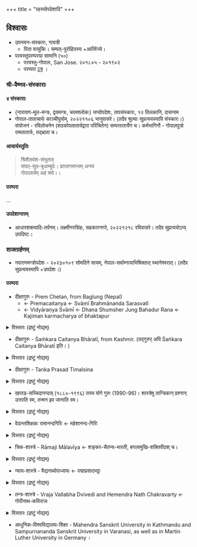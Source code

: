 +++
title = "रहस्योपदेशादि"
+++

## विश्वासः
- उपनयन-संस्कारः, गायत्री
  - पिता वासुकिः। सम्पत्-पुरोहितस्य +आर्त्विज्ये। 
- परवस्तुपरम्परया सामानि (५०)
  - परवस्तु-गोपालः, San Jose. २०१८०५ - २०१९०२
  - परम्परा [ऽत्र](/vedAH_sAma/meta/paravastu-sampradAyaH/paravastu-sAma-paramparA/) । 


### श्री-वैष्णव-संस्काराः
#### ४ संस्काराः 
- {नारायण-मूल-मन्त्रः, द्वयमन्त्रः, चरमश्लोकः} जप्योपदेशः, तापसंस्कारः, १२ तिलकानि, दासनाम
- गोपाल-ताताचार्यः काञ्चीपुर्याम्, २०२२११०६ भानुवासरे। (तदैव श्रुत्याः सुप्रत्ययस्यापि संस्कारः।) संयोजनं - रविलोचनेन (शठकोपतातार्यद्वारा परिचितेन) सम्पत्तातार्येण च। कर्मभागिनौ - गोपालपुत्रो रामतातार्यः, तद्भ्राता च। 

#### आचार्यस्तुतिः
> श्रिशैलवंश-संभूतात्  
> संपत्-सुत-बुधाम्बुदेः।
> प्राप्तागमान्तम् अनघं  
> गोपालार्यम् अहं श्रये।।

#### परम्परा
...

#### उपदेशान्तरम्
- आधारशक्त्यादि-तर्पणम्। लक्ष्मीनरसिंहः, सहकारनगरे, २०२२१२१८ रविवासरे। तदैव सुप्रत्ययोऽप्य् उपदिष्टः। 

### शाक्तार्हणम्
- नवारणमन्त्रोपदेशः - २०२३०१०९ सोमदिने सायम्, नेपाल-सर्वाम्नायाभिषिक्तात् स्थानेश्वरात्।  (तदैव सुप्रत्ययस्यापि +उपदेशः।)

#### परम्परा
- दीक्षागुरुः - Prem Chetan, from Baglung (Nepal) 
  - ← Premacaitanya ← Svāmī Brahmānanda Sarasvatī
  - ← Vidyāraṇya Svāmī ← Dhana Shumsher Jung Bahadur Rana ← Kajiman karmacharya of bhaktapur

<details><summary>विस्तारः (द्रष्टुं नोद्यम्)</summary>

Prem Chetan Brahmacāri was born in Baglung district of Nepal. He studied in the gurukula of his guru, after whom he is named, located in Chisa Kola. Under the elder Premacaitanya (himself a disciple of the Jyotirmāṭh Śaṅkarācārya and Śrīvidyā siddha, Svāmī Brahmānanda Sarasvatī) he learned sādhanā, until when the guru passed on and the gurukula ceased to be active. He then went to  do sādhanā in Baglung Kālikā Bhagavatī Temple for years. 

He finally came to Kathmandu, staying in a place just adjacent to Paśupatināth temple, where he came under his guru Vidyāraṇya Svāmī (who was known after the way he playfully called himself, as Mūrkhāraṇya), one of the greatest tantrics in all of the XXth Century (one of whose tantric teachers was Sarvāmnāya Master Dhana Shumsher Jung Bahadur Rana). Under those and other teachers Prem Chetan was taught the full structure of Sarvāmnāya Tantra, which he went on to teach his disciple, Ācārya Sthaneshwar Timalsina, in the course of 14 years of training.
</details>


- दीक्षागुरुः - Śaṁkara Caitanya Bhāratī, from Kashmir. (तद्गुरुर् अपि Śaṅkara Caitanya Bhāratī इति। )

<details><summary>विस्तारः (द्रष्टुं नोद्यम्)</summary>

Śaṅkara Caitanya Bhāratī was born in Kashmir, where he joined his guru in Śāradā Māṭha. He eventually moved to Varanasi, where he became known by many as Varanasi's greatest knower of Vedānta and Trika philosophies. He used to visit Nepal frequently and was a fully-consecrated ācārya of the Sarvāmnāya Tantra. After Prem Chetan's passing, he became Ācārya Sthaneshwar Timalsina's dīkṣa guru and completed his training in the tradition, granting him, as culmination, his ācārya abhīṣeka (consecration as ācārya).

Śaṅkara Caitanya Bhāratī is named after his own Kashmiri guru, who is the well-known author of two of the greatest works of Indian Philosophy of the XXth Century: Darśana Sarvasva and the Śāradā Vyākhya commentary on Khaṇḍana Khaṇḍa Khāḍya. He was considered by his contemporaries as a Bhairavarūpa: an embodiment of Yoga, Jñāna and Vairagya. 
</details>

- दीक्षागुरुः - Tanka Prasad Timalsina

<details><summary>विस्तारः (द्रष्टुं नोद्यम्)</summary>

A Vedic pandita and devoted śaivite coming within a long lineage of Kālī priests, Tanka Prasad Timalsina ran a Vedic gurukula where his son, Sthaneshwar, was raised and taught the Śukla Yajurveda practised in their lineage. He was also Sthaneshwar's first Tantric guru, having given him his first śaiva initiation, as well as practices of  Kālī  (reflecting traces of the ancient Krama tradition) and Pañcamukha Hanuman.
</details>


- खप्तड-सच्चिदानन्दस् (१८८०-१९९६) तस्य योगे गुरुः (1990-96)। शास्त्रेषु तान्त्रिकान् प्रश्नान् उत्तरति स्म, तन्मन इव जानाति स्म।

<details><summary>विस्तारः (द्रष्टुं नोद्यम्)</summary>

Khaptad Baba was a Kashmiri saint who traveled along the Himalayan mountains and settled in Nepal, where he lived for over 40 years as a hermit. He taught Ācārya Sthaneshwar the Yoga Sūtras, Maṇḍūkya Kārikās and Vijñānabhairava Tantra.
</details>


- वेदान्तशिक्षकः रामानन्दगिरिः ← महेशानन्द-गिरिः 
  
<details><summary>विस्तारः (द्रष्टुं नोद्यम्)</summary>

Rāmānanda Giri was a disciple of the great Maheśānanda Giri from Śaṅkara Māṭha in Mount Abu, India. Ācārya Sthaneshwar met him in Kathmandu and from that same day started learning Vedānta, Nyāya and Mīmāṁsā from him, which training continued in a daily basis for full 12 years. Ācārya Sthaneshwar also studied the Upaniṣads with paramguru Maheśānanda in Varanasi. Rāmanānda later became the founder of one of the best centers of traditional learning in the whole of Nepal, the Mahesh Sanskrit Gurukula in Devghat.

> श्यामचेतन बाबा अस्ति। यदाहं वेदन्तं पठामिस्म रामानन्देन सह, श्यामचेतनः सर्वान्चायपानं ददातिस्म। अहमचिन्तयम्, एष खलु कश्चन चायवाला बाबा भवेदिति, चायं नाहं पिबामिस्म। यदा रामानन्दोऽजानत्, तद्दत्तं चायं न पिबामि, सोऽवदत्, अहन्तु पुस्तकानि पाठयामि वेदान्तस्य, यदि साक्षात्कारमिच्छसि. तस्य चायं पिब। स खलु अपरो महासिद्धः।  
> इति स्थानेश्वरः। 
</details>


- त्रिक-शास्त्रे - Rāmaji Mālavīya ← शङ्कर-चैतन्य-भारती, बगलामुखि-शक्तिपीठश् च। 

<details><summary>विस्तारः (द्रष्टुं नोद्यम्)</summary>

Ācārya Rāmaji Mālavīya was an initiate from Datia's Pītāmbara Bhagalamukhi Śaktipīṭha, as well as a Sarvāmnāya initiate under his guru Śaṁkara Caitanya Bhāratī. He was also the dean of the Sampurnananda Sanskrit University of Varanasi, a school which seeks to institutionalize and preserve the pandita tradition of Varanasi. Ācārya Rāmaji Mālavīya taught Ācārya Sthaneshwar the commentatorial texts of the Siddhānta and Trika tradition, especially the works of Abhinavagupta.
</details>

- न्याय-शास्त्रे - वैद्यनाथोपाध्यायः ← पद्माप्रसादभट्टः

<details><summary>विस्तारः (द्रष्टुं नोद्यम्)</summary>

Vidyānāth Upādhyāya Bhaṭṭa is an important contemporary Sarvāmnāya Tantra master in the lineage of Lambarkana Bhaṭṭa - one of the most renowned masters of the Kālīkrama lineage in Nepal. He is the author of several important works on Tantra. He was also taught by great pandita, Padma Prasad Bhattarai, twice winner of the All-India śāstrārtha. He taught Ācārya Sthaneshwar Timalsina Nyāya and Navya-Nyāya for many years.
</details>


- तन्त्र-शास्त्रे - Vraja Vallabha Dvivedi and Hemendra Nath Chakravarty ← गोपीनाथ-कविराजः 

<details><summary>विस्तारः (द्रष्टुं नोद्यम्)</summary>

Pandits Vraja Vallabha Dvivedi and Hemendra Nath Chakravarty, both disciples of the great Gopinath Kaviraj and professors at Sampurnanand Sanskrit University, taught several Tantric śāstras to Ācārya Sthaneshwar Timalsina during his years at Varanasi.
</details>


- आधुनिक-विश्वविद्यालय-शिक्षा -  Mahendra Sanskrit University in Kathmandu and Sampurnananda Sanskrit University in Varanasi, as well as in Martin Luther University in Germany । 


